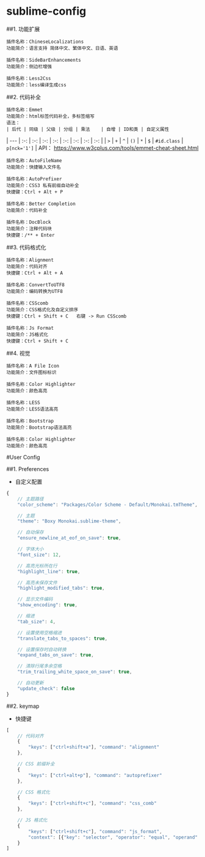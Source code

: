 # sublime-config
##1. 功能扩展

    插件名称：ChineseLocalizations
    功能简介：语言支持 简体中文、繁体中文、日语、英语

    插件名称：SideBarEnhancements
    功能简介：侧边栏增强

    插件名称：Less2Css
    功能简介：less编译生成css

##2. 代码补全

    插件名称：Emmet
    功能简介：html标签代码补全，多标签缩写
    语法：
    | 后代 | 同级 | 父级 | 分组 | 乘法    | 自增 | ID和类 | 自定义属性
| --- | :-: | :-: | :-: | :-: | :-: | :-: | :-: | :-: |
| `>`   | `+` | `^` | `()` | `*` | `$` | `#id.class` | `p[nck='1']` |
    API： https://www.w3cplus.com/tools/emmet-cheat-sheet.html

    插件名称：AutoFileName
    功能简介：快捷输入文件名

    插件名称：AutoPrefixer
    功能简介：CSS3 私有前缀自动补全
    快捷键：Ctrl + Alt + P

    插件名称：Better Completion
    功能简介：代码补全

    插件名称：DocBlock
    功能简介：注释代码块
    快捷键：/** + Enter

##3. 代码格式化

    插件名称：Alignment
    功能简介：代码对齐
    快捷键：Ctrl + Alt + A

    插件名称：ConvertToUTF8
    功能简介：编码转换为UTF8

    插件名称：CSScomb
    功能简介：CSS格式化及自定义排序
    快捷键：Ctrl + Shift + C   右键 -> Run CSScomb

    插件名称：Js Format
    功能简介：JS格式化
    快捷键：Ctrl + Shift + C

##4. 视觉

    插件名称：A File Icon
    功能简介：文件图标标识

    插件名称：Color Highlighter
    功能简介：颜色高亮

    插件名称：LESS
    功能简介：LESS语法高亮

    插件名称：Bootstrap
    功能简介：Bootstrap语法高亮

    插件名称：Color Highlighter
    功能简介：颜色高亮


#User Config

##1. Preferences
- 自定义配置

``` javascript
{
    // 主题路径
    "color_scheme": "Packages/Color Scheme - Default/Monokai.tmTheme",

    // 主题
    "theme": "Boxy Monokai.sublime-theme",

    // 自动保存
    "ensure_newline_at_eof_on_save": true,

    // 字体大小
    "font_size": 12,

    // 高亮光标所在行
    "highlight_line": true,

    // 高亮未保存文件
    "highlight_modified_tabs": true,

    // 显示文件编码
    "show_encoding": true,

    // 缩进
    "tab_size": 4,

    // 设置使用空格缩进
    "translate_tabs_to_spaces": true,

    // 设置保存时自动转换
    "expand_tabs_on_save": true,

    // 清除行尾多余空格
    "trim_trailing_white_space_on_save": true,

    // 自动更新
    "update_check": false
}

```

##2. keymap
- 快捷键

``` javascript
[
    // 代码对齐
    {
        "keys": ["ctrl+shift+a"], "command": "alignment"
    },

    // CSS 前缀补全
    {
        "keys": ["ctrl+alt+p"], "command": "autoprefixer"
    },

    // CSS 格式化
    {
        "keys": ["ctrl+shift+c"], "command": "css_comb"
    },

    // JS 格式化
    {
        "keys": ["ctrl+shift+c"], "command": "js_format",
        "context": [{"key": "selector", "operator": "equal", "operand": "source.js,source.json"}]
    }
]
```

